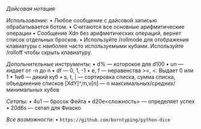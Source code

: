 *Дайсовая нотация*

*Использование:*
• Любое сообщение с дайсовой записью обрабатывается ботом.
• Считаются все основные арифмитические операции
• Сообщение Xdn без арифметических операций, вернет список отдельных бросков.
• Используйте /rollmode для отображения клавиатуры с наиболее часто используемыми кубами. Используйте /rolloff чтобы скрыть клавиатуру.

*Допольнительные инструменты:*
• d% — которокое для d100
• un — кидает от -n до n
• df — 0, 1, -1
• e, f — неравенства >=, <. Выдает 0 или 1
• 1w6 — дикий куб
• s, t, | — сортировка списка, сумма списка, объединение списков
[XdY]^,m,v[n] —  n максимальных/средних/минимальных кубов

*Сетапы:*
• 4u1 — бросок Фейта 
• d20e<сложность> — определяет успех 
• 20d6s — сетап для Фиаско

*Все возможности:*
• `https://github.com/borntyping/python-dice`